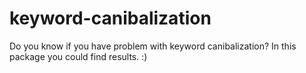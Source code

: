 # keyword-canibalization
Do you know if you have problem with keyword canibalization? In this package you could find results. :)
